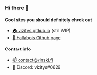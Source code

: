 ### Hi there 👋

#### Cool sites you should definitely check out
- [🏠 vizitys.github.io](https://vinski.fi) (still WIP)
- [🔗 Hallabois Github page](https://github.com/hallabois)

#### Contact info
- [📫 contact@vinski.fi](mailto:contact@vinski.fi)
- 💬 Discord: vizitys#0626
